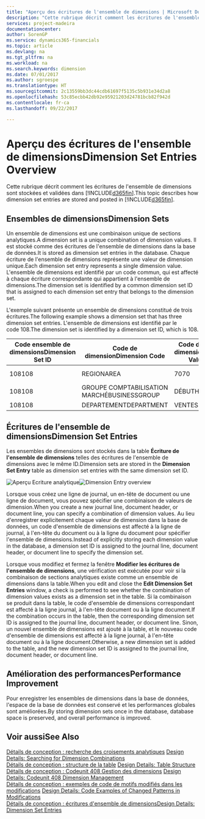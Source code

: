 ```yaml
---
title: "Aperçu des écritures de l'ensemble de dimensions | Microsoft Docs"
description: "Cette rubrique décrit comment les écritures de l'ensemble de dimensions sont stockées et reportées dans [!INCLUDE[d365fin](includes/d365fin_md.md)]."
services: project-madeira
documentationcenter: 
author: SorenGP
ms.service: dynamics365-financials
ms.topic: article
ms.devlang: na
ms.tgt_pltfrm: na
ms.workload: na
ms.search.keywords: dimension
ms.date: 07/01/2017
ms.author: sgroespe
ms.translationtype: HT
ms.sourcegitcommit: 2c13559bb3dc44cdb61697f5135c5b931e34d2a8
ms.openlocfilehash: 53c85ecbb42db92e95921203d24781bcb82f942d
ms.contentlocale: fr-ca
ms.lasthandoff: 09/22/2017

---
```

# <a name="dimension-set-entries-overview"></a><span data-ttu-id="e4732-103">Aperçu des écritures de l'ensemble de dimensions</span><span class="sxs-lookup"><span data-stu-id="e4732-103">Dimension Set Entries Overview</span></span>
<span data-ttu-id="e4732-104">Cette rubrique décrit comment les écritures de l'ensemble de dimensions sont stockées et validées dans [!INCLUDE[d365fin](includes/d365fin_md.md)].</span><span class="sxs-lookup"><span data-stu-id="e4732-104">This topic describes how dimension set entries are stored and posted in [!INCLUDE[d365fin](includes/d365fin_md.md)].</span></span>  
  
## <a name="dimension-sets"></a><span data-ttu-id="e4732-105">Ensembles de dimensions</span><span class="sxs-lookup"><span data-stu-id="e4732-105">Dimension Sets</span></span>  
<span data-ttu-id="e4732-106">Un ensemble de dimensions est une combinaison unique de sections analytiques.</span><span class="sxs-lookup"><span data-stu-id="e4732-106">A dimension set is a unique combination of dimension values.</span></span> <span data-ttu-id="e4732-107">Il est stocké comme des écritures de l'ensemble de dimensions dans la base de données.</span><span class="sxs-lookup"><span data-stu-id="e4732-107">It is stored as dimension set entries in the database.</span></span> <span data-ttu-id="e4732-108">Chaque écriture de l'ensemble de dimensions représente une valeur de dimension unique.</span><span class="sxs-lookup"><span data-stu-id="e4732-108">Each dimension set entry represents a single dimension value.</span></span> <span data-ttu-id="e4732-109">L'ensemble de dimensions est identifié par un code commun, qui est affecté à chaque écriture correspondante qui appartient à l'ensemble de dimensions.</span><span class="sxs-lookup"><span data-stu-id="e4732-109">The dimension set is identified by a common dimension set ID that is assigned to each dimension set entry that belongs to the dimension set.</span></span>  
  
<span data-ttu-id="e4732-110">L'exemple suivant présente un ensemble de dimensions constitué de trois écritures.</span><span class="sxs-lookup"><span data-stu-id="e4732-110">The following example shows a dimension set that has three dimension set entries.</span></span> <span data-ttu-id="e4732-111">L'ensemble de dimensions est identifié par le code 108.</span><span class="sxs-lookup"><span data-stu-id="e4732-111">The dimension set is identified by a dimension set ID, which is 108.</span></span>  
  
|<span data-ttu-id="e4732-112">Code ensemble de dimensions</span><span class="sxs-lookup"><span data-stu-id="e4732-112">Dimension Set ID</span></span>|<span data-ttu-id="e4732-113">Code de dimension</span><span class="sxs-lookup"><span data-stu-id="e4732-113">Dimension Code</span></span>|<span data-ttu-id="e4732-114">Code de valeur de dimension</span><span class="sxs-lookup"><span data-stu-id="e4732-114">Dimension Value Code</span></span>|<span data-ttu-id="e4732-115">Nom de la valeur de dimension</span><span class="sxs-lookup"><span data-stu-id="e4732-115">Dimension Value Name</span></span>|  
|----------------------|--------------------|--------------------------|--------------------------|  
|<span data-ttu-id="e4732-116">108</span><span class="sxs-lookup"><span data-stu-id="e4732-116">108</span></span>|<span data-ttu-id="e4732-117">REGION</span><span class="sxs-lookup"><span data-stu-id="e4732-117">AREA</span></span>|<span data-ttu-id="e4732-118">70</span><span class="sxs-lookup"><span data-stu-id="e4732-118">70</span></span>|<span data-ttu-id="e4732-119">Amérique du Nord</span><span class="sxs-lookup"><span data-stu-id="e4732-119">America North</span></span>|  
|<span data-ttu-id="e4732-120">108</span><span class="sxs-lookup"><span data-stu-id="e4732-120">108</span></span>|<span data-ttu-id="e4732-121">GROUPE COMPTABILISATION MARCHÉ</span><span class="sxs-lookup"><span data-stu-id="e4732-121">BUSINESSGROUP</span></span>|<span data-ttu-id="e4732-122">DÉBUT</span><span class="sxs-lookup"><span data-stu-id="e4732-122">HOME</span></span>|<span data-ttu-id="e4732-123">Accueil</span><span class="sxs-lookup"><span data-stu-id="e4732-123">Home</span></span>|  
|<span data-ttu-id="e4732-124">108</span><span class="sxs-lookup"><span data-stu-id="e4732-124">108</span></span>|<span data-ttu-id="e4732-125">DEPARTEMENT</span><span class="sxs-lookup"><span data-stu-id="e4732-125">DEPARTMENT</span></span>|<span data-ttu-id="e4732-126">VENTES</span><span class="sxs-lookup"><span data-stu-id="e4732-126">SALES</span></span>|<span data-ttu-id="e4732-127">Vente</span><span class="sxs-lookup"><span data-stu-id="e4732-127">Sales</span></span>|  
  
## <a name="dimension-set-entries"></a><span data-ttu-id="e4732-128">Écritures de l'ensemble de dimensions</span><span class="sxs-lookup"><span data-stu-id="e4732-128">Dimension Set Entries</span></span>  
<span data-ttu-id="e4732-129">Les ensembles de dimensions sont stockés dans la table **Écriture de l'ensemble de dimensions** telles des écritures de l'ensemble de dimensions avec le même ID.</span><span class="sxs-lookup"><span data-stu-id="e4732-129">Dimension sets are stored in the **Dimension Set Entry** table as dimension set entries with the same dimension set ID.</span></span>  
  
<span data-ttu-id="e4732-130">![Aperçu Ecriture analytique](media/dimensionentrynav7.png "DimensionEntryNAV7")</span><span class="sxs-lookup"><span data-stu-id="e4732-130">![Dimension Entry overview](media/dimensionentrynav7.png "DimensionEntryNAV7")</span></span>  
  
<span data-ttu-id="e4732-131">Lorsque vous créez une ligne de journal, un en-tête de document ou une ligne de document, vous pouvez spécifier une combinaison de valeurs de dimension.</span><span class="sxs-lookup"><span data-stu-id="e4732-131">When you create a new journal line, document header, or document line, you can specify a combination of dimension values.</span></span> <span data-ttu-id="e4732-132">Au lieu d'enregistrer explicitement chaque valeur de dimension dans la base de données, un code d'ensemble de dimensions est affecté à la ligne de journal, à l'en-tête du document ou à la ligne du document pour spécifier l'ensemble de dimensions.</span><span class="sxs-lookup"><span data-stu-id="e4732-132">Instead of explicitly storing each dimension value in the database, a dimension set ID is assigned to the journal line, document header, or document line to specify the dimension set.</span></span>  
  
<span data-ttu-id="e4732-133">Lorsque vous modifiez et fermez la fenêtre **Modifier les écritures de l'ensemble de dimensions**, une vérification est exécutée pour voir si la combinaison de sections analytiques existe comme un ensemble de dimensions dans la table.</span><span class="sxs-lookup"><span data-stu-id="e4732-133">When you edit and close the **Edit Dimension Set Entries** window, a check is performed to see whether the combination of dimension values exists as a dimension set in the table.</span></span> <span data-ttu-id="e4732-134">Si la combinaison se produit dans la table, le code d'ensemble de dimensions correspondant est affecté à la ligne journal, à l'en-tête document ou à la ligne document.</span><span class="sxs-lookup"><span data-stu-id="e4732-134">If the combination occurs in the table, then the corresponding dimension set ID is assigned to the journal line, document header, or document line.</span></span> <span data-ttu-id="e4732-135">Sinon, un nouvel ensemble de dimensions est ajouté à la table, et le nouveau code d'ensemble de dimensions est affecté à la ligne journal, à l'en-tête document ou à la ligne document.</span><span class="sxs-lookup"><span data-stu-id="e4732-135">Otherwise, a new dimension set is added to the table, and the new dimension set ID is assigned to the journal line, document header, or document line.</span></span>  
  
## <a name="performance-improvement"></a><span data-ttu-id="e4732-136">Amélioration des performances</span><span class="sxs-lookup"><span data-stu-id="e4732-136">Performance Improvement</span></span>  
<span data-ttu-id="e4732-137">Pour enregistrer les ensembles de dimensions dans la base de données, l'espace de la base de données est conservé et les performances globales sont améliorées.</span><span class="sxs-lookup"><span data-stu-id="e4732-137">By storing dimension sets once in the database, database space is preserved, and overall performance is improved.</span></span>  
  
## <a name="see-also"></a><span data-ttu-id="e4732-138">Voir aussi</span><span class="sxs-lookup"><span data-stu-id="e4732-138">See Also</span></span>  
<span data-ttu-id="e4732-139">[Détails de conception : recherche des croisements analytiques](design-details-searching-for-dimension-combinations.md) </span><span class="sxs-lookup"><span data-stu-id="e4732-139">[Design Details: Searching for Dimension Combinations](design-details-searching-for-dimension-combinations.md) </span></span>  
<span data-ttu-id="e4732-140">[Détails de conception : structure de la table](design-details-table-structure.md) </span><span class="sxs-lookup"><span data-stu-id="e4732-140">[Design Details: Table Structure](design-details-table-structure.md) </span></span>  
<span data-ttu-id="e4732-141">[Détails de conception : Codeunit 408 Gestion des dimensions](design-details-codeunit-408-dimension-management.md) </span><span class="sxs-lookup"><span data-stu-id="e4732-141">[Design Details: Codeunit 408 Dimension Management](design-details-codeunit-408-dimension-management.md) </span></span>  
<span data-ttu-id="e4732-142">[Détails de conception : exemples de code de motifs modifiés dans les modifications](design-details-code-examples-of-changed-patterns-in-modifications.md) </span><span class="sxs-lookup"><span data-stu-id="e4732-142">[Design Details: Code Examples of Changed Patterns in Modifications](design-details-code-examples-of-changed-patterns-in-modifications.md) </span></span>  
[<span data-ttu-id="e4732-143">Détails de conception : écritures d'ensemble de dimensions</span><span class="sxs-lookup"><span data-stu-id="e4732-143">Design Details: Dimension Set Entries</span></span>](design-details-dimension-set-entries.md)   

